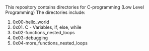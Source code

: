 This repository contains directories for C-programming (Low Level Programming)
The directories include:
1. 0x00-hello_world
2. 0x01. C - Variables, if, else, while
3. 0x02-functions_nested_loops
4. 0x03-debugging
5. 0x04-more_functions_nested_loops
